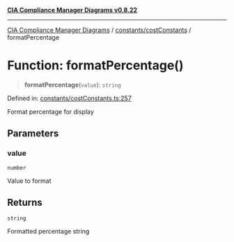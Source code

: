 [**CIA Compliance Manager Diagrams v0.8.22**](../../../README.md)

***

[CIA Compliance Manager Diagrams](../../../modules.md) / [constants/costConstants](../README.md) / formatPercentage

# Function: formatPercentage()

> **formatPercentage**(`value`): `string`

Defined in: [constants/costConstants.ts:257](https://github.com/Hack23/cia-compliance-manager/blob/5eebba14bef5523072dd8c486c1cd0c7c18766fc/src/constants/costConstants.ts#L257)

Format percentage for display

## Parameters

### value

`number`

Value to format

## Returns

`string`

Formatted percentage string
